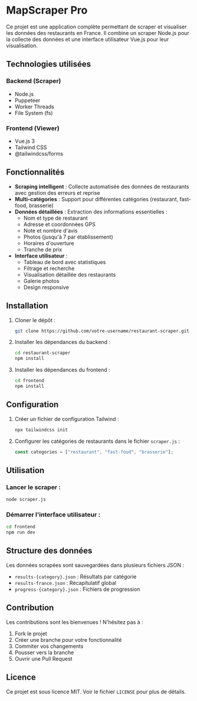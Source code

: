 # MapScraper Pro

Ce projet est une application complète permettant de scraper et visualiser les données des restaurants en France. Il combine un scraper Node.js pour la collecte des données et une interface utilisateur Vue.js pour leur visualisation.

## Technologies utilisées

### Backend (Scraper)

-   Node.js
-   Puppeteer
-   Worker Threads
-   File System (fs)

### Frontend (Viewer)

-   Vue.js 3
-   Tailwind CSS
-   @tailwindcss/forms

## Fonctionnalités

-   **Scraping intelligent** : Collecte automatisée des données de restaurants avec gestion des erreurs et reprise
-   **Multi-catégories** : Support pour différentes catégories (restaurant, fast-food, brasserie)
-   **Données détaillées** : Extraction des informations essentielles :
    -   Nom et type de restaurant
    -   Adresse et coordonnées GPS
    -   Note et nombre d'avis
    -   Photos (jusqu'à 7 par établissement)
    -   Horaires d'ouverture
    -   Tranche de prix
-   **Interface utilisateur** :
    -   Tableau de bord avec statistiques
    -   Filtrage et recherche
    -   Visualisation détaillée des restaurants
    -   Galerie photos
    -   Design responsive

## Installation

1. Cloner le dépôt :

    ```bash
    git clone https://github.com/votre-username/restaurant-scraper.git
    ```

2. Installer les dépendances du backend :

    ```bash
    cd restaurant-scraper
    npm install
    ```

3. Installer les dépendances du frontend :
    ```bash
    cd frontend
    npm install
    ```

## Configuration

1. Créer un fichier de configuration Tailwind :

    ```bash
    npx tailwindcss init
    ```

2. Configurer les catégories de restaurants dans le fichier `scraper.js` :
    ```javascript
    const categories = ["restaurant", "fast-food", "brasserie"];
    ```

## Utilisation

### Lancer le scraper :

```bash
node scraper.js
```

### Démarrer l'interface utilisateur :

```bash
cd frontend
npm run dev
```

## Structure des données

Les données scrapées sont sauvegardées dans plusieurs fichiers JSON :

-   `results-{category}.json` : Résultats par catégorie
-   `results-france.json` : Récapitulatif global
-   `progress-{category}.json` : Fichiers de progression

## Contribution

Les contributions sont les bienvenues ! N'hésitez pas à :

1. Fork le projet
2. Créer une branche pour votre fonctionnalité
3. Commiter vos changements
4. Pousser vers la branche
5. Ouvrir une Pull Request

## Licence

Ce projet est sous licence MIT. Voir le fichier `LICENSE` pour plus de détails.
